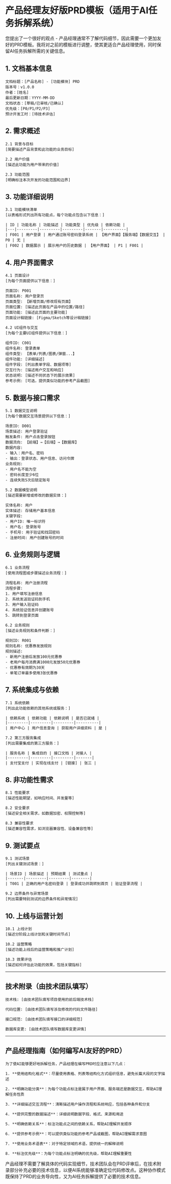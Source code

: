 # 产品经理友好版PRD模板（适用于AI任务拆解系统）

您提出了一个很好的观点 - 产品经理通常不了解代码细节，因此需要一个更加友好的PRD模板。我将对之前的模板进行调整，使其更适合产品经理使用，同时保留AI任务拆解所需的关键信息。

## 1. 文档基本信息

```
文档标题：[产品名称] - [功能模块] PRD
版本号：v1.0.0
作者：[姓名]
最后更新日期：YYYY-MM-DD
文档状态：[草稿/已审核/已确认]
优先级：[P0/P1/P2/P3]
预计开发工时：[待技术评估]
```

## 2. 需求概述

```
2.1 背景与目标
[简要描述产品背景和此功能的业务目标]

2.2 用户价值
[描述此功能为用户带来的价值]

2.3 功能范围
[明确标注本次开发的功能范围和边界]
```

## 3. 功能详细说明

```
3.1 功能模块清单
[以表格形式列出所有功能点，每个功能点包含以下信息：]

| ID | 功能名称 | 功能描述 | 功能类型 | 优先级 | 依赖功能 |
|---|---------|---------|---------|-------|----------|
| F001 | 用户登录 | 用户通过账号密码登录系统 | 【用户界面】【服务端】【数据交互】 | P0 | 无 |
| F002 | 数据展示 | 展示用户的历史数据 | 【用户界面】 | P1 | F001 |
```

## 4. 用户界面需求

```
4.1 页面设计
[为每个页面提供以下信息：]

页面ID: P001
页面名称: 用户登录页
页面类型: 【新增页面/修改现有页面】
页面位置: [描述此页面在产品中的位置/路径]
页面功能: [描述此页面的主要功能]
页面设计稿链接: [Figma/Sketch等设计稿链接]

4.2 UI组件与交互
[为每个主要UI组件提供以下信息：]

组件ID: C001
组件名称: 登录表单
组件类型: 【表单/列表/图表/弹窗...】
组件功能: [详细描述]
组件字段: [列出表单字段、数据项等]
交互行为: [描述用户交互和响应]
状态说明: [描述不同状态下的展示效果]
参考示例: [可选，提供类似功能的参考产品截图]
```

## 5. 数据与接口需求

```
5.1 数据交互说明
[为每个数据交互场景提供以下信息：]

场景ID: D001
场景描述: 用户登录验证
触发条件: 用户点击登录按钮
数据流向: 【前端】→【后端】→【数据库】
数据内容: 
- 输入：用户名、密码
- 输出：登录状态、用户信息、访问令牌
业务规则: 
- 用户名不能为空
- 密码长度至少6位
- 连续失败5次后锁定账号

5.2 数据模型说明
[描述需要新增或修改的数据实体：]

实体名称: 用户
实体描述: 存储用户基本信息
关键字段: 
- 用户ID: 唯一标识符
- 用户名: 登录账号
- 手机号: 用于验证和找回密码
- 注册时间: 用户创建账号的时间
```

## 6. 业务规则与逻辑

```
6.1 业务流程
[使用流程图或步骤描述业务流程：]

流程名称: 用户注册流程
流程步骤:
1. 用户填写注册信息
2. 系统发送验证码到手机
3. 用户输入验证码
4. 系统验证信息并创建账号
5. 跳转到登录页面

6.2 业务规则
[描述业务规则和条件判断：]

规则ID: R001
规则名称: 优惠券发放规则
规则描述: 
- 新用户注册后发放100元优惠券
- 老用户每月消费满1000元发放50元优惠券
- 优惠券有效期为30天
- 单笔订单最多使用3张优惠券
```

## 7. 系统集成与依赖

```
7.1 系统依赖
[列出此功能依赖的其他系统或服务：]

| 依赖系统 | 依赖功能 | 依赖说明 | 是否已就绪 |
|---------|---------|---------|----------|
| 用户中心 | 用户信息查询 | 获取用户详细资料 | 是 |

7.2 第三方服务集成
[列出需要集成的第三方服务：]

| 服务名称 | 集成目的 | 接口文档 | 对接人 |
|---------|---------|---------|-------|
| 支付宝支付 | 实现在线支付 | [链接] | 张三 |
```

## 8. 非功能性需求

```
8.1 性能要求
[描述性能期望，如响应时间、并发量等]

8.2 安全要求
[描述安全相关需求，如数据加密、权限控制等]

8.3 兼容性要求
[描述兼容性需求，如浏览器兼容性、设备兼容性等]
```

## 9. 测试要点

```
9.1 测试场景
[列出关键测试场景：]

| 场景ID | 场景描述 | 预期结果 | 测试重点 |
|-------|---------|---------|--------|
| T001 | 正确的用户名密码登录 | 登录成功并跳转到首页 | 验证登录流程 |

9.2 边界条件与异常场景
[列出需要特别测试的边界条件和异常情况]
```

## 10. 上线与运营计划

```
10.1 上线计划
[描述分阶段上线计划和关键时间节点]

10.2 运营策略
[描述功能上线后的运营策略和推广计划]

10.3 效果评估
[描述如何评估此功能的效果，包括关键指标]
```

---

## 技术附录（由技术团队填写）

```
技术栈: [由技术团队填写项目使用的前后端技术栈]

代码位置: [由技术团队填写涉及修改的代码文件路径]

接口规范: [由技术团队填写接口的详细规范]

数据库变更: [由技术团队填写数据库变更详情]
```

---

## 产品经理指南（如何编写AI友好的PRD）

```
为了使AI能够更好地拆解任务，产品经理在编写PRD时应注意以下几点：

1. **使用结构化格式**：尽量使用表格、列表等结构化方式组织信息，避免长篇大段的文字描述

2. **明确功能分类**：为每个功能点标注是属于用户界面、服务端还是数据交互，帮助AI理解任务性质

3. **详细描述交互流程**：清晰描述用户操作流程和系统响应，包括各种条件和分支

4. **提供完整的数据描述**：详细说明数据字段、格式、来源和用途

5. **明确依赖关系**：标注功能点之间的依赖关系，帮助AI理解开发顺序

6. **提供参考示例**：可以提供类似功能的参考产品或截图，帮助AI理解需求意图

7. **使用业务术语表**：对于特定领域的术语，提供统一的解释说明

8. **标注优先级**：为每个功能点标注明确的优先级，帮助AI理解重要性
```

产品经理不需要了解具体的代码实现细节，技术团队会在PRD评审后，在技术附录部分补充必要的技术信息，以便AI系统能够准确定位代码修改点。这种协作模式既保持了PRD的业务导向性，又为AI任务拆解提供了必要的技术信息。